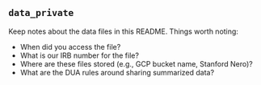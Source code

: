 ## `data_private`

Keep notes about the data files in this README. Things worth noting:

- When did you access the file?
- What is our IRB number for the file?
- Where are these files stored (e.g., GCP bucket name, Stanford Nero)?
- What are the DUA rules around sharing summarized data?

